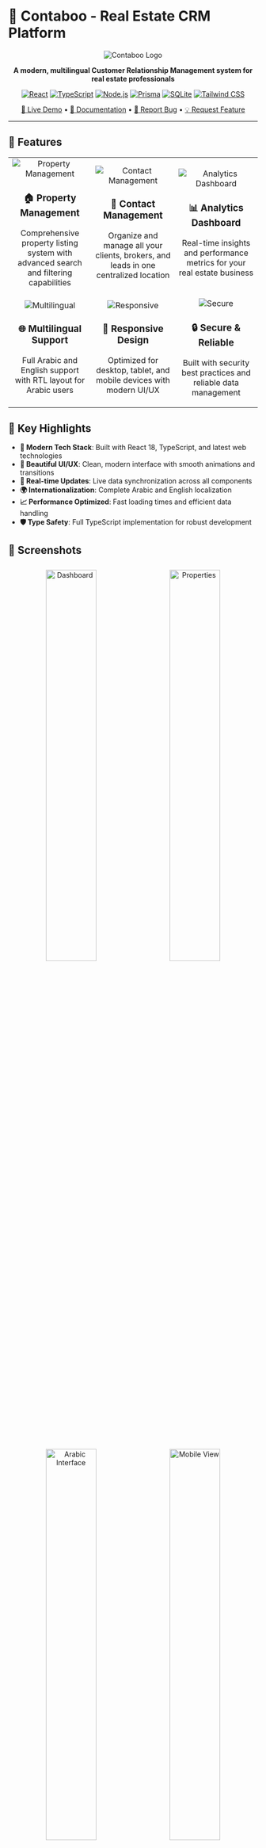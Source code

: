 # 🏢 Contaboo - Real Estate CRM Platform

<div align="center">

![Contaboo Logo](https://img.icons8.com/color/96/real-estate.png)

**A modern, multilingual Customer Relationship Management system for real estate professionals**

[![React](https://img.shields.io/badge/React-18.x-61DAFB?logo=react&logoColor=white)](https://reactjs.org/)
[![TypeScript](https://img.shields.io/badge/TypeScript-5.x-3178C6?logo=typescript&logoColor=white)](https://www.typescriptlang.org/)
[![Node.js](https://img.shields.io/badge/Node.js-18.x-339933?logo=node.js&logoColor=white)](https://nodejs.org/)
[![Prisma](https://img.shields.io/badge/Prisma-5.x-2D3748?logo=prisma&logoColor=white)](https://www.prisma.io/)
[![SQLite](https://img.shields.io/badge/SQLite-3.x-003B57?logo=sqlite&logoColor=white)](https://www.sqlite.org/)
[![Tailwind CSS](https://img.shields.io/badge/Tailwind_CSS-3.x-06B6D4?logo=tailwind-css&logoColor=white)](https://tailwindcss.com/)

[🚀 Live Demo](https://contaboo-demo.vercel.app) • [📖 Documentation](https://github.com/your-username/contaboo/wiki) • [🐛 Report Bug](https://github.com/your-username/contaboo/issues) • [💡 Request Feature](https://github.com/your-username/contaboo/issues)

</div>

---

## 🌟 Features

<table>
  <tr>
    <td align="center" width="33%">
      <img src="https://img.icons8.com/color/48/property.png" alt="Property Management"/>
      <h3>🏠 Property Management</h3>
      <p>Comprehensive property listing system with advanced search and filtering capabilities</p>
    </td>
    <td align="center" width="33%">
      <img src="https://img.icons8.com/color/48/contacts.png" alt="Contact Management"/>
      <h3>👥 Contact Management</h3>
      <p>Organize and manage all your clients, brokers, and leads in one centralized location</p>
    </td>
    <td align="center" width="33%">
      <img src="https://img.icons8.com/color/48/dashboard.png" alt="Analytics Dashboard"/>
      <h3>📊 Analytics Dashboard</h3>
      <p>Real-time insights and performance metrics for your real estate business</p>
    </td>
  </tr>
  <tr>
    <td align="center" width="33%">
      <img src="https://img.icons8.com/color/48/language.png" alt="Multilingual"/>
      <h3>🌐 Multilingual Support</h3>
      <p>Full Arabic and English support with RTL layout for Arabic users</p>
    </td>
    <td align="center" width="33%">
      <img src="https://img.icons8.com/color/48/mobile-phone.png" alt="Responsive"/>
      <h3>📱 Responsive Design</h3>
      <p>Optimized for desktop, tablet, and mobile devices with modern UI/UX</p>
    </td>
    <td align="center" width="33%">
      <img src="https://img.icons8.com/color/48/lock.png" alt="Secure"/>
      <h3>🔒 Secure & Reliable</h3>
      <p>Built with security best practices and reliable data management</p>
    </td>
  </tr>
</table>

## 🎯 Key Highlights

- **🚀 Modern Tech Stack**: Built with React 18, TypeScript, and latest web technologies
- **🎨 Beautiful UI/UX**: Clean, modern interface with smooth animations and transitions
- **🔄 Real-time Updates**: Live data synchronization across all components
- **🌍 Internationalization**: Complete Arabic and English localization
- **📈 Performance Optimized**: Fast loading times and efficient data handling
- **🛡️ Type Safety**: Full TypeScript implementation for robust development

## 📸 Screenshots

<div align="center">
  <img src="https://via.placeholder.com/800x400/4F46E5/FFFFFF?text=Dashboard+View" alt="Dashboard" width="45%" style="margin: 10px;">
  <img src="https://via.placeholder.com/800x400/059669/FFFFFF?text=Property+Listings" alt="Properties" width="45%" style="margin: 10px;">
</div>

<div align="center">
  <img src="https://via.placeholder.com/800x400/DC2626/FFFFFF?text=Arabic+Interface" alt="Arabic Interface" width="45%" style="margin: 10px;">
  <img src="https://via.placeholder.com/800x400/7C3AED/FFFFFF?text=Mobile+Responsive" alt="Mobile View" width="45%" style="margin: 10px;">
</div>

## 🛠️ Tech Stack

<div align="center">

### Frontend
![React](https://img.shields.io/badge/React-20232A?style=for-the-badge&logo=react&logoColor=61DAFB)
![TypeScript](https://img.shields.io/badge/TypeScript-007ACC?style=for-the-badge&logo=typescript&logoColor=white)
![Tailwind CSS](https://img.shields.io/badge/Tailwind_CSS-38B2AC?style=for-the-badge&logo=tailwind-css&logoColor=white)
![Framer Motion](https://img.shields.io/badge/Framer_Motion-black?style=for-the-badge&logo=framer&logoColor=blue)

### Backend
![Node.js](https://img.shields.io/badge/Node.js-43853D?style=for-the-badge&logo=node.js&logoColor=white)
![Express.js](https://img.shields.io/badge/Express.js-404D59?style=for-the-badge)
![Prisma](https://img.shields.io/badge/Prisma-3982CE?style=for-the-badge&logo=Prisma&logoColor=white)
![SQLite](https://img.shields.io/badge/SQLite-07405E?style=for-the-badge&logo=sqlite&logoColor=white)

### Tools & Libraries
![Lucide React](https://img.shields.io/badge/Lucide_React-F56565?style=for-the-badge&logo=lucide&logoColor=white)
![React Hook Form](https://img.shields.io/badge/React_Hook_Form-EC5990?style=for-the-badge&logo=reacthookform&logoColor=white)
![PostCSS](https://img.shields.io/badge/PostCSS-DD3A0A?style=for-the-badge&logo=postcss&logoColor=white)

</div>

## 🚀 Quick Start

### Prerequisites

![Node.js](https://img.shields.io/badge/Node.js-v18.0+-339933?logo=node.js&logoColor=white)
![npm](https://img.shields.io/badge/npm-v8.0+-CB3837?logo=npm&logoColor=white)

### Installation

1. **Clone the repository**
   ```bash
   git clone https://github.com/your-username/contaboo.git
   cd contaboo
   ```

2. **Install dependencies**
   ```bash
   npm install
   ```

3. **Set up environment variables**
   ```bash
   cp .env.example .env
   # Edit .env with your configuration
   ```

4. **Initialize the database**
   ```bash
   npx prisma generate
   npx prisma db push
   ```

5. **Start the development servers**
   ```bash
   # Terminal 1: Start the backend
   node server.js
   
   # Terminal 2: Start the frontend
   npm start
   ```

6. **Open your browser**
   - Frontend: http://localhost:3000
   - Backend API: http://localhost:3001

## 📁 Project Structure

```
contaboo/
├── 📁 src/
│   ├── 📁 components/        # Reusable UI components
│   ├── 📁 pages/            # Application pages
│   ├── 📁 contexts/         # React contexts
│   ├── 📁 lib/              # Utility libraries
│   ├── 📁 types/            # TypeScript type definitions
│   └── 📁 styles/           # CSS and styling files
├── 📁 prisma/
│   ├── 📄 schema.prisma     # Database schema
│   └── 📄 dev.db           # SQLite database
├── 📁 api/                  # API route handlers
├── 📁 public/               # Static assets
├── 📄 server.js            # Express server
└── 📄 package.json         # Dependencies and scripts
```

## 🌐 API Endpoints

<details>
<summary><strong>📋 View API Documentation</strong></summary>

### Properties
- `GET /api/properties` - Get all properties
- `POST /api/properties` - Create new property
- `PUT /api/properties/:id` - Update property
- `DELETE /api/properties/:id` - Delete property

### Brokers
- `GET /api/brokers` - Get all brokers
- `POST /api/brokers` - Create new broker
- `PUT /api/brokers/:id` - Update broker
- `DELETE /api/brokers/:id` - Delete broker

### Dashboard
- `GET /api/dashboard/stats` - Get dashboard statistics
- `GET /api/health` - Health check endpoint

### Users
- `GET /api/users` - Get all users
- `POST /api/users` - Create new user
- `PUT /api/users/:id` - Update user
- `DELETE /api/users/:id` - Delete user

</details>

## 🌍 Internationalization

The application supports both **Arabic** and **English** languages with:

- 🔄 Dynamic language switching
- 📝 RTL (Right-to-Left) layout support for Arabic
- 🎨 Culturally appropriate UI adaptations
- 📱 Responsive design for both languages

## 🎨 UI/UX Features

- **Modern Design**: Clean, professional interface with smooth animations
- **Dark/Light Mode**: Automatic theme detection and manual toggle
- **Responsive Layout**: Optimized for all screen sizes
- **Accessibility**: WCAG 2.1 compliant design
- **Performance**: Optimized loading and rendering

## 📋 Available Scripts

In the project directory, you can run:

### `npm start`
Runs the app in development mode. Open [http://localhost:3000](http://localhost:3000) to view it in the browser.

### `npm test`
Launches the test runner in interactive watch mode.

### `npm run build`
Builds the app for production to the `build` folder.

### `node server.js`
Starts the Express.js backend server on port 3001.

### `npx prisma studio`
Opens Prisma Studio to view and edit your database.

## 🤝 Contributing

We welcome contributions! Please see our [Contributing Guide](CONTRIBUTING.md) for details.

1. **Fork the repository**
2. **Create your feature branch** (`git checkout -b feature/AmazingFeature`)
3. **Commit your changes** (`git commit -m 'Add some AmazingFeature'`)
4. **Push to the branch** (`git push origin feature/AmazingFeature`)
5. **Open a Pull Request**

## 📝 License

This project is licensed under the MIT License - see the [LICENSE](LICENSE) file for details.

## 🙏 Acknowledgments

- [React](https://reactjs.org/) - Frontend framework
- [Prisma](https://www.prisma.io/) - Database ORM
- [Tailwind CSS](https://tailwindcss.com/) - CSS framework
- [Lucide React](https://lucide.dev/) - Icon library
- [Framer Motion](https://www.framer.com/motion/) - Animation library

## 📞 Support

- 📧 Email: support@contaboo.com
- 💬 Discord: [Join our community](https://discord.gg/contaboo)
- 📚 Documentation: [docs.contaboo.com](https://docs.contaboo.com)
- 🐛 Issues: [GitHub Issues](https://github.com/your-username/contaboo/issues)

---

<div align="center">

**Made with ❤️ by the Contaboo Team**

[![GitHub stars](https://img.shields.io/github/stars/your-username/contaboo?style=social)](https://github.com/your-username/contaboo/stargazers)
[![GitHub forks](https://img.shields.io/github/forks/your-username/contaboo?style=social)](https://github.com/your-username/contaboo/network/members)
[![GitHub issues](https://img.shields.io/github/issues/your-username/contaboo)](https://github.com/your-username/contaboo/issues)

</div>
